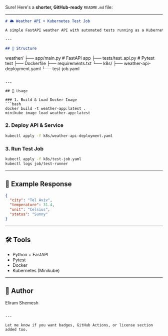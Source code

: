 Sure! Here's a **shorter, GitHub-ready** `README.md` file:

---

```markdown
# 🌦️ Weather API + Kubernetes Test Job

A simple FastAPI weather API with automated tests running as a Kubernetes Job.

---

## 📁 Structure

```

weather/
├── app/main.py              # FastAPI app
├── tests/test\_api.py        # Pytest test
├── Dockerfile
├── requirements.txt
└── k8s/
├── weather-api-deployment.yaml
└── test-job.yaml

````

---

## 🚀 Usage

### 1. Build & Load Docker Image
```bash
docker build -t weather-app:latest .
minikube image load weather-app:latest
````

### 2. Deploy API & Service

```bash
kubectl apply -f k8s/weather-api-deployment.yaml
```

### 3. Run Test Job

```bash
kubectl apply -f k8s/test-job.yaml
kubectl logs job/test-runner
```

---

## 🧪 Example Response

```json
{
  "city": "Tel Aviv",
  "temperature": 31.4,
  "unit": "Celsius",
  "status": "Sunny"
}
```

---

## 🛠️ Tools

* Python + FastAPI
* Pytest
* Docker
* Kubernetes (Minikube)

---

## 👤 Author

Eliram Shemesh

```

---

Let me know if you want badges, GitHub Actions, or license section added too.
```
